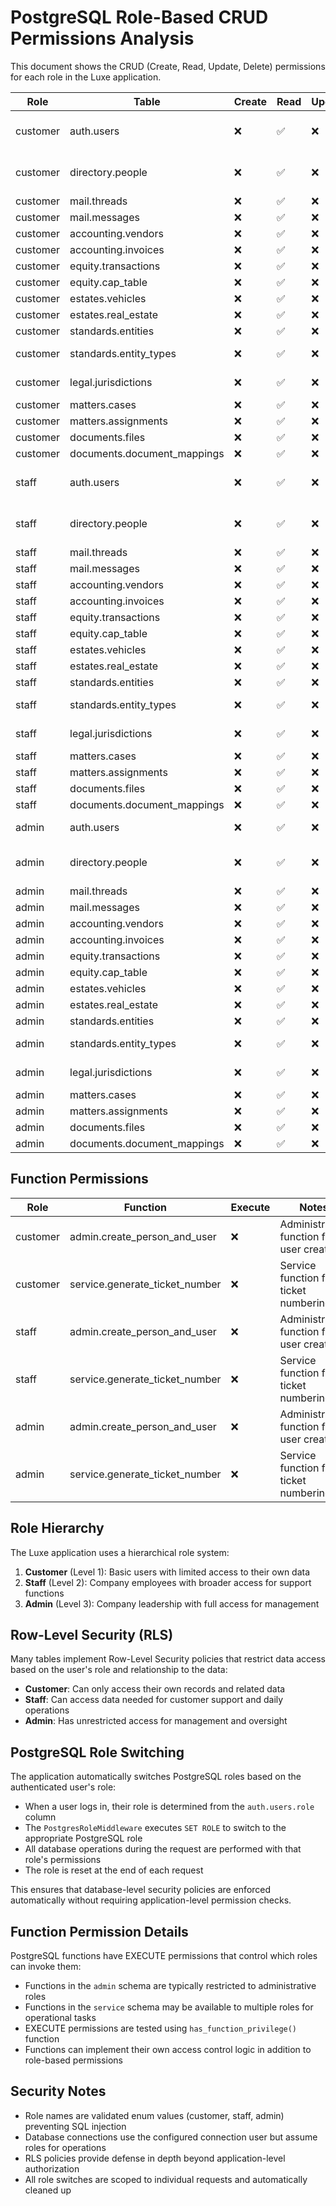 # PostgreSQL Role-Based CRUD Permissions Analysis

This document shows the CRUD (Create, Read, Update, Delete) permissions for each role in the Luxe application.

| Role | Table | Create | Read | Update | Delete | Notes |
|------|-------|---------|------|---------|---------|-------|
| customer | auth.users | ❌ | ✅ | ❌ | ❌ | RLS: Own record only |
| customer | directory.people | ❌ | ✅ | ❌ | ❌ | Linked to user records |
| customer | mail.threads | ❌ | ✅ | ❌ | ❌ |  |
| customer | mail.messages | ❌ | ✅ | ❌ | ❌ |  |
| customer | accounting.vendors | ❌ | ✅ | ❌ | ❌ |  |
| customer | accounting.invoices | ❌ | ✅ | ❌ | ❌ |  |
| customer | equity.transactions | ❌ | ✅ | ❌ | ❌ |  |
| customer | equity.cap_table | ❌ | ✅ | ❌ | ❌ |  |
| customer | estates.vehicles | ❌ | ✅ | ❌ | ❌ |  |
| customer | estates.real_estate | ❌ | ✅ | ❌ | ❌ |  |
| customer | standards.entities | ❌ | ✅ | ❌ | ❌ |  |
| customer | standards.entity_types | ❌ | ✅ | ❌ | ❌ | Reference data |
| customer | legal.jurisdictions | ❌ | ✅ | ❌ | ❌ | Reference data |
| customer | matters.cases | ❌ | ✅ | ❌ | ❌ |  |
| customer | matters.assignments | ❌ | ✅ | ❌ | ❌ |  |
| customer | documents.files | ❌ | ✅ | ❌ | ❌ |  |
| customer | documents.document_mappings | ❌ | ✅ | ❌ | ❌ |  |
| staff | auth.users | ❌ | ✅ | ❌ | ❌ | RLS: Can view/edit users |
| staff | directory.people | ❌ | ✅ | ❌ | ❌ | Linked to user records |
| staff | mail.threads | ❌ | ✅ | ❌ | ❌ |  |
| staff | mail.messages | ❌ | ✅ | ❌ | ❌ |  |
| staff | accounting.vendors | ❌ | ✅ | ❌ | ❌ |  |
| staff | accounting.invoices | ❌ | ✅ | ❌ | ❌ |  |
| staff | equity.transactions | ❌ | ✅ | ❌ | ❌ |  |
| staff | equity.cap_table | ❌ | ✅ | ❌ | ❌ |  |
| staff | estates.vehicles | ❌ | ✅ | ❌ | ❌ |  |
| staff | estates.real_estate | ❌ | ✅ | ❌ | ❌ |  |
| staff | standards.entities | ❌ | ✅ | ❌ | ❌ |  |
| staff | standards.entity_types | ❌ | ✅ | ❌ | ❌ | Reference data |
| staff | legal.jurisdictions | ❌ | ✅ | ❌ | ❌ | Reference data |
| staff | matters.cases | ❌ | ✅ | ❌ | ❌ |  |
| staff | matters.assignments | ❌ | ✅ | ❌ | ❌ |  |
| staff | documents.files | ❌ | ✅ | ❌ | ❌ |  |
| staff | documents.document_mappings | ❌ | ✅ | ❌ | ❌ |  |
| admin | auth.users | ❌ | ✅ | ❌ | ❌ | RLS: Full access |
| admin | directory.people | ❌ | ✅ | ❌ | ❌ | Linked to user records |
| admin | mail.threads | ❌ | ✅ | ❌ | ❌ |  |
| admin | mail.messages | ❌ | ✅ | ❌ | ❌ |  |
| admin | accounting.vendors | ❌ | ✅ | ❌ | ❌ |  |
| admin | accounting.invoices | ❌ | ✅ | ❌ | ❌ |  |
| admin | equity.transactions | ❌ | ✅ | ❌ | ❌ |  |
| admin | equity.cap_table | ❌ | ✅ | ❌ | ❌ |  |
| admin | estates.vehicles | ❌ | ✅ | ❌ | ❌ |  |
| admin | estates.real_estate | ❌ | ✅ | ❌ | ❌ |  |
| admin | standards.entities | ❌ | ✅ | ❌ | ❌ |  |
| admin | standards.entity_types | ❌ | ✅ | ❌ | ❌ | Reference data |
| admin | legal.jurisdictions | ❌ | ✅ | ❌ | ❌ | Reference data |
| admin | matters.cases | ❌ | ✅ | ❌ | ❌ |  |
| admin | matters.assignments | ❌ | ✅ | ❌ | ❌ |  |
| admin | documents.files | ❌ | ✅ | ❌ | ❌ |  |
| admin | documents.document_mappings | ❌ | ✅ | ❌ | ❌ |  |

## Function Permissions

| Role | Function | Execute | Notes |
|------|----------|---------|-------|
| customer | admin.create_person_and_user | ❌ | Administrative function for user creation |
| customer | service.generate_ticket_number | ❌ | Service function for ticket numbering |
| staff | admin.create_person_and_user | ❌ | Administrative function for user creation |
| staff | service.generate_ticket_number | ❌ | Service function for ticket numbering |
| admin | admin.create_person_and_user | ❌ | Administrative function for user creation |
| admin | service.generate_ticket_number | ❌ | Service function for ticket numbering |

## Role Hierarchy

The Luxe application uses a hierarchical role system:

1. **Customer** (Level 1): Basic users with limited access to their own data
2. **Staff** (Level 2): Company employees with broader access for support functions
3. **Admin** (Level 3): Company leadership with full access for management

## Row-Level Security (RLS)

Many tables implement Row-Level Security policies that restrict data access based on the user's role and relationship to
the data:

- **Customer**: Can only access their own records and related data
- **Staff**: Can access data needed for customer support and daily operations
- **Admin**: Has unrestricted access for management and oversight

## PostgreSQL Role Switching

The application automatically switches PostgreSQL roles based on the authenticated user's role:

- When a user logs in, their role is determined from the `auth.users.role` column
- The `PostgresRoleMiddleware` executes `SET ROLE` to switch to the appropriate PostgreSQL role
- All database operations during the request are performed with that role's permissions
- The role is reset at the end of each request

This ensures that database-level security policies are enforced automatically without requiring application-level
permission checks.

## Function Permission Details

PostgreSQL functions have EXECUTE permissions that control which roles can invoke them:

- Functions in the `admin` schema are typically restricted to administrative roles
- Functions in the `service` schema may be available to multiple roles for operational tasks
- EXECUTE permissions are tested using `has_function_privilege()` function
- Functions can implement their own access control logic in addition to role-based permissions

## Security Notes

- Role names are validated enum values (customer, staff, admin) preventing SQL injection
- Database connections use the configured connection user but assume roles for operations
- RLS policies provide defense in depth beyond application-level authorization
- All role switches are scoped to individual requests and automatically cleaned up

